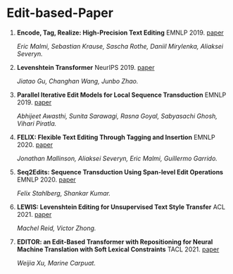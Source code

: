 # Edit-based-Paper

1. **Encode, Tag, Realize: High-Precision Text Editing** EMNLP 2019. [paper](https://aclanthology.org/D19-1510/)

   *Eric Malmi, Sebastian Krause, Sascha Rothe, Daniil Mirylenka, Aliaksei Severyn.*
   
1. **Levenshtein Transformer** NeurIPS 2019. [paper](https://proceedings.neurips.cc/paper/2019/file/675f9820626f5bc0afb47b57890b466e-Paper.pdf)

   *Jiatao Gu, Changhan Wang, Junbo Zhao.*   

1. **Parallel Iterative Edit Models for Local Sequence Transduction** EMNLP 2019. [paper](https://aclanthology.org/D19-1435/)

   *Abhijeet Awasthi, Sunita Sarawagi, Rasna Goyal, Sabyasachi Ghosh, Vihari Piratla.*
   
1. **FELIX: Flexible Text Editing Through Tagging and Insertion** EMNLP 2020. [paper](https://aclanthology.org/2020.findings-emnlp.111/)

   *Jonathan Mallinson, Aliaksei Severyn, Eric Malmi, Guillermo Garrido.*
   
1. **Seq2Edits: Sequence Transduction Using Span-level Edit Operations** EMNLP 2020. [paper](https://aclanthology.org/2020.emnlp-main.418/)

   *Felix Stahlberg, Shankar Kumar.*   
   
1. **LEWIS: Levenshtein Editing for Unsupervised Text Style Transfer** ACL 2021. [paper](https://arxiv.org/abs/2105.08206/)

   *Machel Reid, Victor Zhong.*  
   
1. **EDITOR: an Edit-Based Transformer with Repositioning for Neural Machine Translation with Soft Lexical Constraints** TACL 2021. [paper](https://arxiv.org/abs/2011.06868/)

   *Weijia Xu, Marine Carpuat.*      
